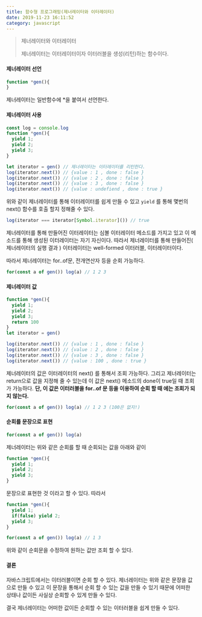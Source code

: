 ```yaml
---
title: 함수형 프로그래밍(제너레이터와 이터레이터)
date: 2019-11-23 16:11:52
category: javascript
---
```


> 제너레이터와 이터레이터
>
> 제너레이터는 이터레이터이자 이터러블을 생성(리턴)하는 함수이다.



#### 제너레이터 선언

```javascript
function *gen(){ 
}
```

제너레이터는 일반함수에 *을 붙여서 선언한다.



#### 제너레이터 사용

```javascript
const log = console.log
function *gen(){
  yield 1;
  yield 2;
  yield 3;
}

let iterator = gen() // 제너레이터는 이터레이터를 리턴한다.
log(iterator.next()) // {value : 1 , done : false }
log(iterator.next()) // {value : 2 , done : false }
log(iterator.next()) // {value : 3 , done : false }
log(iterator.next()) // {value : undefiend , done : true }
```

위와 같이 제너레이터를 통해 이터레이터를 쉽게 만들 수 있고 <code>yield</code> 를 통해 몇번의 next() 함수를 호출 할지 정해줄 수 있다.

```javascript
log(iterator === iterator[Symbol.iterator]()) // true
```

제너레이터를 통해 만들어진 이터레이터는 심볼 이터레이터 메소드를 가지고 있고 이 메소드를 통해 생성된 이터레이터는 자기 자신이다. 따라서 제너레이터를 통해 만들어진( 제너레이터의 실행 결과 ) 이터레이터는 well-formed 이터러블, 이터레이터이다.

따라서 제너레이터는 for..of문, 전개연산자 등을 순회 가능하다.

```javascript
for(const a of gen()) log(a) // 1 2 3
```



#### 제너레이터 값

```javascript
function *gen(){
  yield 1;
  yield 2;
  yield 3;
  return 100
}
let iterator = gen()

log(iterator.next()) // {value : 1 , done : false }
log(iterator.next()) // {value : 2 , done : false }
log(iterator.next()) // {value : 3 , done : false }
log(iterator.next()) // {value : 100 , done : true }
```

제너레이터의 값은 이터레이터의 next() 를 통해서 조회 가능하다. 그리고 제너레이터는 return으로 값을 지정해 줄 수 있는데 이 값은 next() 메소드의 done이 true일 때 조회가 가능하다. **단, 이 값은 이터러블을 for..of 문 등을 이용하여 순회 할 때 에는 조회가 되지 않는다.**

```javascript
for(const a of gen()) log(a) // 1 2 3 (100은 없지!)
```



#### 순회를 문장으로 표현

```javascript
for(const a of gen()) log(a)
```

제너레이터는 위와 같은 순회를 할 때 순회되는 값을 아래와 같이

```javascript
function *gen(){
  yield 1;
  yield 2;
  yield 3;
}
```

문장으로 표현한 것 이라고 할 수 있다. 따라서

```javascript
function *gen(){
  yield 1;
  if(false) yield 2;
  yield 3;
}

for(const a of gen()) log(a) // 1 3
```

위와 같이 순회문을 수정하여 원하는 값만 조회 할 수 있다. 

#### 결론

자바스크립트에서는 이터러블이면 순회 할 수 있다. 제너레이터는 위와 같은 문장을 값으로 만들 수 있고  이 문장을 통해서 순회 할 수 있는 값을 만들 수 있기 때문에 어떠한 상태나 값이든 사실상 순회할 수 있게 만들 수 있다. 

결국 제너레이터는 어떠한 값이든 순회할 수 있는 이터러블을 쉽게 만들 수 있다.